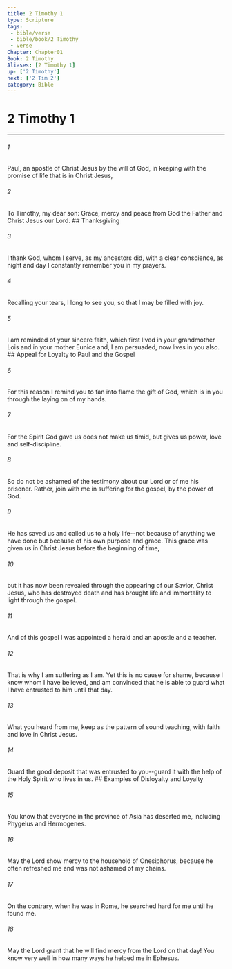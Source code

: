 ```yaml
---
title: 2 Timothy 1
type: Scripture
tags:
 - bible/verse
 - bible/book/2 Timothy
 - verse
Chapter: Chapter01
Book: 2 Timothy
Aliases: [2 Timothy 1]
up: ['2 Timothy']
next: ['2 Tim 2']
category: Bible
---
```

# 2 Timothy 1

***


###### 1 
Paul, an apostle of Christ Jesus by the will of God, in keeping with the promise of life that is in Christ Jesus, 

###### 2 
To Timothy, my dear son: Grace, mercy and peace from God the Father and Christ Jesus our Lord. ## Thanksgiving 

###### 3 
I thank God, whom I serve, as my ancestors did, with a clear conscience, as night and day I constantly remember you in my prayers. 

###### 4 
Recalling your tears, I long to see you, so that I may be filled with joy. 

###### 5 
I am reminded of your sincere faith, which first lived in your grandmother Lois and in your mother Eunice and, I am persuaded, now lives in you also. ## Appeal for Loyalty to Paul and the Gospel 

###### 6 
For this reason I remind you to fan into flame the gift of God, which is in you through the laying on of my hands. 

###### 7 
For the Spirit God gave us does not make us timid, but gives us power, love and self-discipline. 

###### 8 
So do not be ashamed of the testimony about our Lord or of me his prisoner. Rather, join with me in suffering for the gospel, by the power of God. 

###### 9 
He has saved us and called us to a holy life--not because of anything we have done but because of his own purpose and grace. This grace was given us in Christ Jesus before the beginning of time, 

###### 10 
but it has now been revealed through the appearing of our Savior, Christ Jesus, who has destroyed death and has brought life and immortality to light through the gospel. 

###### 11 
And of this gospel I was appointed a herald and an apostle and a teacher. 

###### 12 
That is why I am suffering as I am. Yet this is no cause for shame, because I know whom I have believed, and am convinced that he is able to guard what I have entrusted to him until that day. 

###### 13 
What you heard from me, keep as the pattern of sound teaching, with faith and love in Christ Jesus. 

###### 14 
Guard the good deposit that was entrusted to you--guard it with the help of the Holy Spirit who lives in us. ## Examples of Disloyalty and Loyalty 

###### 15 
You know that everyone in the province of Asia has deserted me, including Phygelus and Hermogenes. 

###### 16 
May the Lord show mercy to the household of Onesiphorus, because he often refreshed me and was not ashamed of my chains. 

###### 17 
On the contrary, when he was in Rome, he searched hard for me until he found me. 

###### 18 
May the Lord grant that he will find mercy from the Lord on that day! You know very well in how many ways he helped me in Ephesus. 

